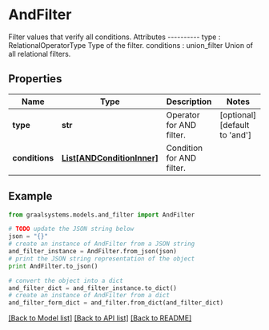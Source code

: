 # AndFilter

Filter values that verify all conditions.  Attributes ---------- type : RelationalOperatorType     Type of the filter. conditions : union_filter     Union of all relational filters.

## Properties

Name | Type | Description | Notes
------------ | ------------- | ------------- | -------------
**type** | **str** | Operator for AND filter. | [optional] [default to 'and']
**conditions** | [**List[ANDConditionInner]**](ANDConditionInner.md) | Condition for AND filter. | 

## Example

```python
from graalsystems.models.and_filter import AndFilter

# TODO update the JSON string below
json = "{}"
# create an instance of AndFilter from a JSON string
and_filter_instance = AndFilter.from_json(json)
# print the JSON string representation of the object
print AndFilter.to_json()

# convert the object into a dict
and_filter_dict = and_filter_instance.to_dict()
# create an instance of AndFilter from a dict
and_filter_form_dict = and_filter.from_dict(and_filter_dict)
```
[[Back to Model list]](../README.md#documentation-for-models) [[Back to API list]](../README.md#documentation-for-api-endpoints) [[Back to README]](../README.md)


